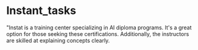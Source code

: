# Instant_tasks
"Instat is a training center specializing in AI diploma programs. It's a great option for those seeking these certifications. Additionally, the instructors are skilled at explaining concepts clearly.
